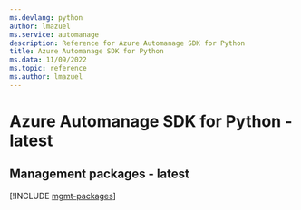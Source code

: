```yaml
---
ms.devlang: python
author: lmazuel
ms.service: automanage
description: Reference for Azure Automanage SDK for Python
title: Azure Automanage SDK for Python
ms.data: 11/09/2022
ms.topic: reference
ms.author: lmazuel
---
```

# Azure Automanage SDK for Python - latest

## Management packages - latest
[!INCLUDE [mgmt-packages](automanage-mgmt-index.md)]